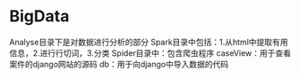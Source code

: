 # BigData
Analyse目录下是对数据进行分析的部分
Spark目录中包括：1.从html中提取有用信息，2.进行行切词，3.分类
Spider目录中：包含爬虫程序
caseView：用于查看案件的django网站的源码
db：用于向django中导入数据的代码
